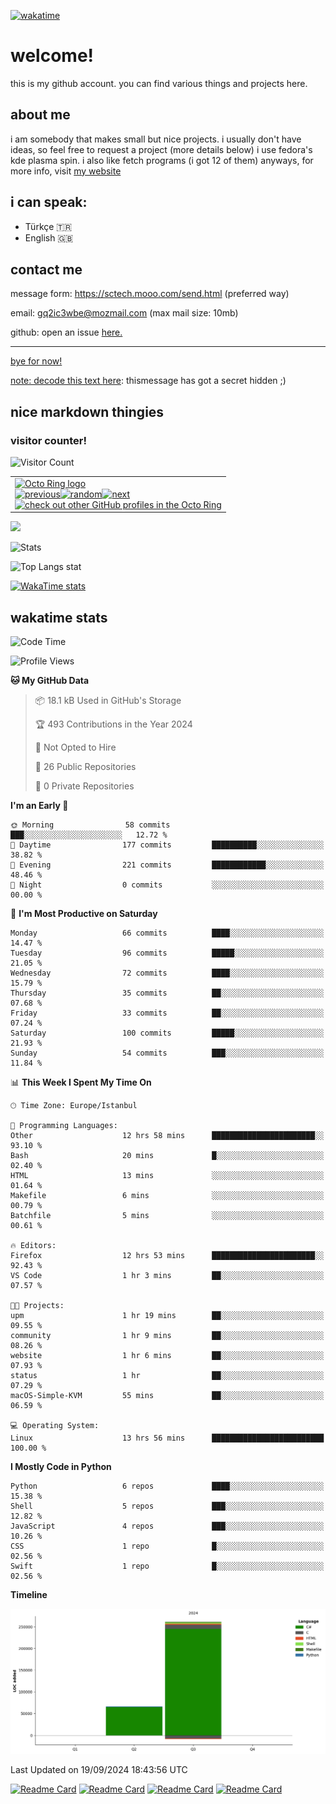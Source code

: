 [![wakatime](https://wakatime.com/badge/user/7dfbf33e-5d18-47f8-a436-063b5f5bece2.svg)](https://wakatime.com/@7dfbf33e-5d18-47f8-a436-063b5f5bece2)
# welcome!
this is my github account. you can find various things and projects here.
## about me
i am somebody that makes small but nice projects. i usually don't have ideas, so feel free to request a project (more details below)
i use fedora's kde plasma spin. i also like fetch programs (i got 12 of them)
anyways, for more info, visit <a href="https://sctech.mooo.com">my website</a>
## i can speak:
- Türkçe 🇹🇷
- English 🇬🇧
## contact me
message form: https://sctech.mooo.com/send.html (preferred way)

email: gq2ic3wbe@mozmail.com (max mail size: 10mb)

github: open an issue <a href="https://github.com/sctech-tr/issues">here.</here>
<hr>
bye for now!

note: decode this text <a href="https://mariluu.hehe.moe/labrats/m/secretstorer">here</a>: t​‌‌​‌‌‌​h​‌‌​​‌​‌i​‌‌‌​‌‌​s​‌‌​​‌​‌ ​‌‌‌​​‌​m​​‌​​​​​e​‌‌​​‌‌‌s​‌‌​‌‌‌‌s​‌‌​‌‌‌​a​‌‌​‌‌‌​g​‌‌​​​​‌e​​‌​​​​​ ​‌‌​​‌‌‌h​‌‌​‌​​‌a​‌‌‌​‌‌​s​‌‌​​‌​‌ ​​‌​​​​​g​‌‌‌‌​​‌o​‌‌​‌‌‌‌t​‌‌‌​‌​‌ ​​‌​​​​​a​‌‌‌​‌​‌ ​‌‌‌​​​​s​‌‌‌​​​​ecret hidden ;)

## nice markdown thingies
### visitor counter!
![Visitor Count](https://profile-counter.glitch.me/sctech-tr/count.svg)

<table><tbody><tr><td><a href="https://octo-ring.com/"><img src="https://octo-ring.com/static/img/widget/top.png" width="99%" alt="Octo Ring logo" align="top"></a><br><a href="https://octo-ring.com/p/sctech-tr/prev"><img src="https://octo-ring.com/static/img/widget/prev.png" width="33%" alt="previous" align="top" title="previous profile"></a><a href="https://octo-ring.com/p/sctech-tr/random"><img src="https://octo-ring.com/static/img/widget/random.png" width="33%" alt="random" align="top" title="random profile"></a><a href="https://octo-ring.com/p/sctech-tr/next"><img src="https://octo-ring.com/static/img/widget/next.png" width="33%" alt="next" align="top" title="next profile"></a><br><a href="https://octo-ring.com/"><img src="https://octo-ring.com/static/img/widget/bottom.png" width="99%" alt="check out other GitHub profiles in the Octo Ring" align="top"></a></td></tr></tbody></table>

<img src="https://github-profile-trophy.vercel.app/?username=sctech-tr&theme=discord&no-bg=false" />

![Stats](https://github-readme-stats.vercel.app/api?username=sctech-tr&show_icons=true&theme=synthwave&show=reviews,discussions_started,discussions_answered,prs_merged,prs_merged_percentage)

![Top Langs stat](https://github-readme-stats.vercel.app/api/top-langs/?username=sctech-tr&layout=compact&langs_count=12&theme=synthwave)

[![WakaTime stats](https://github-readme-stats.vercel.app/api/wakatime?username=sctech_tr&layout=compact&theme=synthwave)](https://github.com/anuraghazra/github-readme-stats)
## wakatime stats
<!--START_SECTION:waka-->
![Code Time](http://img.shields.io/badge/Code%20Time-21%20hrs%2046%20mins-blue)

![Profile Views](http://img.shields.io/badge/Profile%20Views-11-blue)

**🐱 My GitHub Data** 

> 📦 18.1 kB Used in GitHub's Storage 
 > 
> 🏆 493 Contributions in the Year 2024
 > 
> 🚫 Not Opted to Hire
 > 
> 📜 26 Public Repositories 
 > 
> 🔑 0 Private Repositories 
 > 
**I'm an Early 🐤** 

```text
🌞 Morning                58 commits          ███░░░░░░░░░░░░░░░░░░░░░░   12.72 % 
🌆 Daytime                177 commits         ██████████░░░░░░░░░░░░░░░   38.82 % 
🌃 Evening                221 commits         ████████████░░░░░░░░░░░░░   48.46 % 
🌙 Night                  0 commits           ░░░░░░░░░░░░░░░░░░░░░░░░░   00.00 % 
```
📅 **I'm Most Productive on Saturday** 

```text
Monday                   66 commits          ████░░░░░░░░░░░░░░░░░░░░░   14.47 % 
Tuesday                  96 commits          █████░░░░░░░░░░░░░░░░░░░░   21.05 % 
Wednesday                72 commits          ████░░░░░░░░░░░░░░░░░░░░░   15.79 % 
Thursday                 35 commits          ██░░░░░░░░░░░░░░░░░░░░░░░   07.68 % 
Friday                   33 commits          ██░░░░░░░░░░░░░░░░░░░░░░░   07.24 % 
Saturday                 100 commits         █████░░░░░░░░░░░░░░░░░░░░   21.93 % 
Sunday                   54 commits          ███░░░░░░░░░░░░░░░░░░░░░░   11.84 % 
```


📊 **This Week I Spent My Time On** 

```text
🕑︎ Time Zone: Europe/Istanbul

💬 Programming Languages: 
Other                    12 hrs 58 mins      ███████████████████████░░   93.10 % 
Bash                     20 mins             █░░░░░░░░░░░░░░░░░░░░░░░░   02.40 % 
HTML                     13 mins             ░░░░░░░░░░░░░░░░░░░░░░░░░   01.64 % 
Makefile                 6 mins              ░░░░░░░░░░░░░░░░░░░░░░░░░   00.79 % 
Batchfile                5 mins              ░░░░░░░░░░░░░░░░░░░░░░░░░   00.61 % 

🔥 Editors: 
Firefox                  12 hrs 53 mins      ███████████████████████░░   92.43 % 
VS Code                  1 hr 3 mins         ██░░░░░░░░░░░░░░░░░░░░░░░   07.57 % 

🐱‍💻 Projects: 
upm                      1 hr 19 mins        ██░░░░░░░░░░░░░░░░░░░░░░░   09.55 % 
community                1 hr 9 mins         ██░░░░░░░░░░░░░░░░░░░░░░░   08.26 % 
website                  1 hr 6 mins         ██░░░░░░░░░░░░░░░░░░░░░░░   07.93 % 
status                   1 hr                ██░░░░░░░░░░░░░░░░░░░░░░░   07.29 % 
macOS-Simple-KVM         55 mins             ██░░░░░░░░░░░░░░░░░░░░░░░   06.59 % 

💻 Operating System: 
Linux                    13 hrs 56 mins      █████████████████████████   100.00 % 
```

**I Mostly Code in Python** 

```text
Python                   6 repos             ████░░░░░░░░░░░░░░░░░░░░░   15.38 % 
Shell                    5 repos             ███░░░░░░░░░░░░░░░░░░░░░░   12.82 % 
JavaScript               4 repos             ███░░░░░░░░░░░░░░░░░░░░░░   10.26 % 
CSS                      1 repo              █░░░░░░░░░░░░░░░░░░░░░░░░   02.56 % 
Swift                    1 repo              █░░░░░░░░░░░░░░░░░░░░░░░░   02.56 % 
```



**Timeline**

![Lines of Code chart](https://raw.githubusercontent.com/sctech-tr/sctech-tr/main/assets/bar_graph.png)


 Last Updated on 19/09/2024 18:43:56 UTC
<!--END_SECTION:waka-->

[![Readme Card](https://github-readme-stats.vercel.app/api/pin/?username=sctech-tr&repo=nudo&theme=transparent)](https://github.com/sctech-tr/nudo)
[![Readme Card](https://github-readme-stats.vercel.app/api/pin/?username=sctech-tr&repo=statuspage&theme=transparent)](https://github.com/sctech-tr/statuspage)
[![Readme Card](https://github-readme-stats.vercel.app/api/pin/?username=sctech-tr&repo=osearch&theme=transparent)](https://github.com/sctech-tr/osearch)
[![Readme Card](https://github-readme-stats.vercel.app/api/pin/?username=sctech-tr&repo=wcalc&theme=transparent)](https://github.com/sctech-tr/wcalc)
